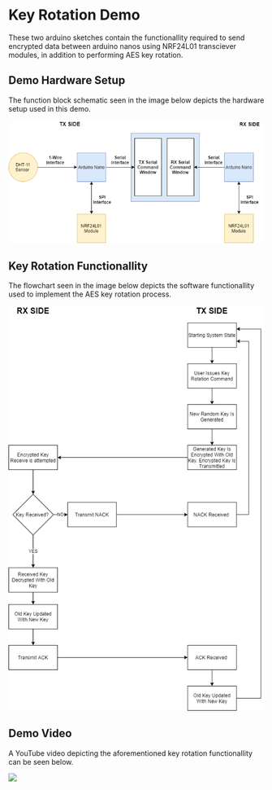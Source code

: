 # Key Rotation Demo
These two arduino sketches contain the functionallity required to send encrypted data between arduino nanos using NRF24L01 transciever modules, in addition to performing AES key rotation.

## Demo Hardware Setup
The function block schematic seen in the image below depicts the hardware setup used in this demo.

![Hardware Setup](../docs/photos/KeyRotationHardwareSetup.png)

## Key Rotation Functionallity
The flowchart seen in the image below depicts the software functionallity used to implement the AES key rotation process.

![Key Rotation Flowchart](../docs/photos/KeyRotationProcess.png)

## Demo Video
A YouTube video depicting the aforementioned key rotation functionallity can be seen below.

[![](http://img.youtube.com/vi/IT91Q5FE4JM/0.jpg)](http://www.youtube.com/watch?v=IT91Q5FE4JM "AES Key Rotation Demo")


